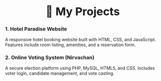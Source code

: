 <h1 align="center" style="font-size: 36px;">🚀 My Projects</h1>

<h3>1. Hotel Paradise Website</h3>
A responsive hotel booking website built with HTML, CSS, and JavaScript. Features include room listing, amenities, and a reservation form.

<h3>2. Online Voting System (Nirvachan)</h3>
A secure election platform using PHP, MySQL, HTML5, and CSS. Includes voter login, candidate management, and vote casting.

